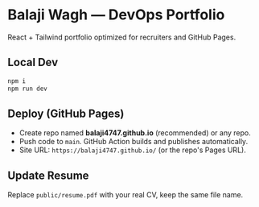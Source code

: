# Balaji Wagh — DevOps Portfolio

React + Tailwind portfolio optimized for recruiters and GitHub Pages.

## Local Dev
```bash
npm i
npm run dev
```

## Deploy (GitHub Pages)
- Create repo named **balaji4747.github.io** (recommended) or any repo.
- Push code to `main`. GitHub Action builds and publishes automatically.
- Site URL: `https://balaji4747.github.io/` (or the repo's Pages URL).

## Update Resume
Replace `public/resume.pdf` with your real CV, keep the same file name.
